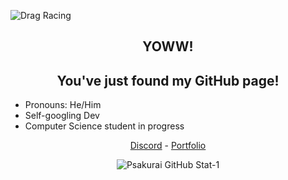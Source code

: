 ![Drag Racing](https://github.com/psakurai/psakurai/blob/main/assets/md-banner-2.png)
<h2 align="center">YOWW!</h2>
<h2 align="center">You've just found my GitHub page!</h2>

- Pronouns: He/Him
- Self-googling Dev
- Computer Science student in progress

<p align="center">
    <a href="https://discord.com/users/%E9%98%BF%E5%93%A9%E5%BC%97#7699">Discord</a> -
    <a href="https://arifamiruddin.netlify.app//">Portfolio</a>
</p>

<p align="center">
    <img src="https://github-readme-stats.vercel.app/api?username=psakurai&count_private=true&show_icons=true&theme=vue" alt="Psakurai GitHub Stat-1"/>
</p>
